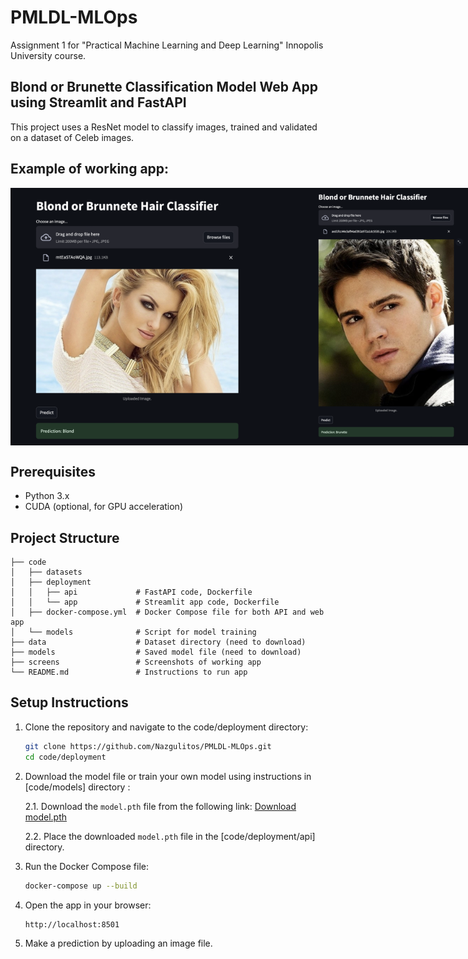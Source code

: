 # PMLDL-MLOps
Assignment 1 for "Practical Machine Learning and Deep Learning" Innopolis University course.

## Blond or Brunette Classification Model Web App using Streamlit and FastAPI

This project uses a ResNet model to classify images, trained and validated on a dataset of Celeb images.

## Example of working app:<br>
<div style="display: flex; justify-content: space-between;">
   <img src="screens/screen_1.png" alt="Example 1" width="400"/>
   <img src="screens/screen_2.png" alt="Example 2" width="400"/>
</div>

## Prerequisites
- Python 3.x
- CUDA (optional, for GPU acceleration)

## Project Structure
```
├── code
│   ├── datasets          
│   ├── deployment
│   │   ├── api             # FastAPI code, Dockerfile
│   │   └── app             # Streamlit app code, Dockerfile
│   ├── docker-compose.yml  # Docker Compose file for both API and web app
│   └── models              # Script for model training
├── data                    # Dataset directory (need to download)
├── models                  # Saved model file (need to download)
├── screens                 # Screenshots of working app
└── README.md               # Instructions to run app
```

## Setup Instructions

1. Clone the repository and navigate to the code/deployment directory:
   ```bash
   git clone https://github.com/Nazgulitos/PMLDL-MLOps.git
   cd code/deployment
   ```

2. Download the model file or train your own model using instructions in [code/models] directory :

    2.1. Download the `model.pth` file from the following link:
    [Download model.pth](https://drive.google.com/file/d/1K9t5hI8dZC_foQluOKY1BVETCxP1Yb8c/view?usp=sharing)

    2.2. Place the downloaded `model.pth` file in the [code/deployment/api] directory.

3. Run the Docker Compose file:
   ```bash
   docker-compose up --build
   ```

4. Open the app in your browser:
   ```bash
   http://localhost:8501
   ```

5. Make a prediction by uploading an image file.
